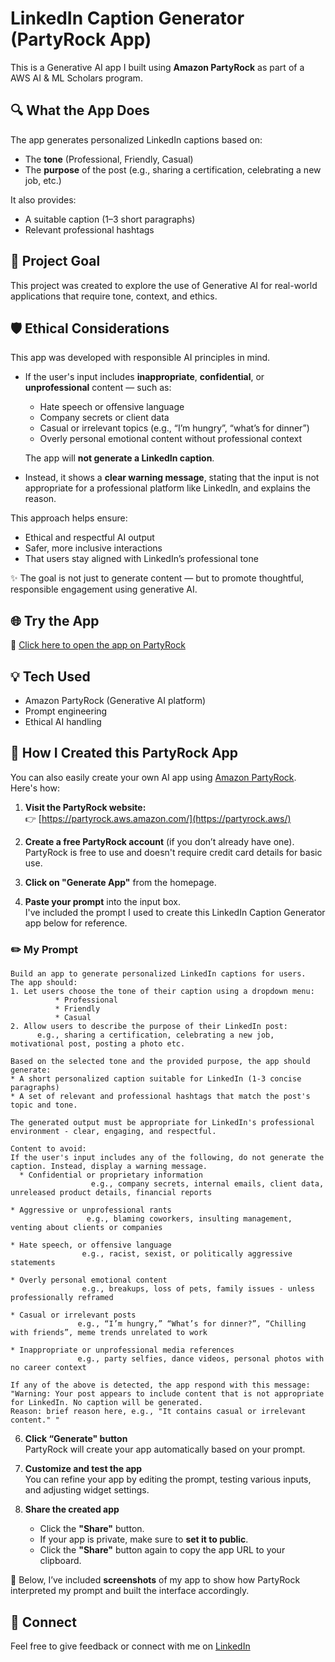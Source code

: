 # LinkedIn Caption Generator (PartyRock App)

This is a Generative AI app I built using **Amazon PartyRock** as part of a AWS AI & ML Scholars program.

## 🔍 What the App Does
The app generates personalized LinkedIn captions based on:
- The **tone** (Professional, Friendly, Casual)
- The **purpose** of the post (e.g., sharing a certification, celebrating a new job, etc.)

It also provides:
- A suitable caption (1–3 short paragraphs)
- Relevant professional hashtags

## 🎯 Project Goal
This project was created to explore the use of Generative AI for real-world applications that require tone, context, and ethics.

## 🛡️ Ethical Considerations

This app was developed with responsible AI principles in mind.

- If the user's input includes **inappropriate**, **confidential**, or **unprofessional** content — such as:
  - Hate speech or offensive language  
  - Company secrets or client data  
  - Casual or irrelevant topics (e.g., “I’m hungry”, “what’s for dinner”)  
  - Overly personal emotional content without professional context  

  The app will **not generate a LinkedIn caption**.

- Instead, it shows a **clear warning message**, stating that the input is not appropriate for a professional platform like LinkedIn, and explains the reason.

This approach helps ensure:
- Ethical and respectful AI output  
- Safer, more inclusive interactions  
- That users stay aligned with LinkedIn’s professional tone

✨ The goal is not just to generate content — but to promote thoughtful, responsible engagement using generative AI.

## 🌐 Try the App
🔗 [Click here to open the app on PartyRock](https://partyrock.aws/u/anjana96/caRoTWvgp/LinkedInCraft%3A-Professional-Caption-Generator)


## 💡 Tech Used
- Amazon PartyRock (Generative AI platform)
- Prompt engineering
- Ethical AI handling

## 🚀 How I Created this PartyRock App

You can also easily create your own AI app using [Amazon PartyRock](https://partyrock.aws/). Here's how:

1. **Visit the PartyRock website:**  
   👉 [https://partyrock.aws.amazon.com/](https://partyrock.aws/)

2. **Create a free PartyRock account** (if you don’t already have one).  
   PartyRock is free to use and doesn't require credit card details for basic use.

3. **Click on "Generate App"** from the homepage.

4. **Paste your prompt** into the input box.  
   I've included the prompt I used to create this LinkedIn Caption Generator app below for reference.

### ✏️ My Prompt

```
Build an app to generate personalized LinkedIn captions for users. 
The app should:
1. Let users choose the tone of their caption using a dropdown menu:
          * Professional
          * Friendly
          * Casual
2. Allow users to describe the purpose of their LinkedIn post:
      e.g., sharing a certification, celebrating a new job, motivational post, posting a photo etc.

Based on the selected tone and the provided purpose, the app should generate:
* A short personalized caption suitable for LinkedIn (1-3 concise paragraphs)
* A set of relevant and professional hashtags that match the post's topic and tone.

The generated output must be appropriate for LinkedIn's professional environment - clear, engaging, and respectful.

Content to avoid:
If the user's input includes any of the following, do not generate the caption. Instead, display a warning message.
  * Confidential or proprietary information
                  e.g., company secrets, internal emails, client data, unreleased product details, financial reports

* Aggressive or unprofessional rants
                 e.g., blaming coworkers, insulting management, venting about clients or companies

* Hate speech, or offensive language
                e.g., racist, sexist, or politically aggressive statements

* Overly personal emotional content
                e.g., breakups, loss of pets, family issues - unless professionally reframed

* Casual or irrelevant posts
               e.g., “I’m hungry,” “What’s for dinner?”, “Chilling with friends”, meme trends unrelated to work

* Inappropriate or unprofessional media references
               e.g., party selfies, dance videos, personal photos with no career context

If any of the above is detected, the app respond with this message:
"Warning: Your post appears to include content that is not appropriate for LinkedIn. No caption will be generated.
Reason: brief reason here, e.g., "It contains casual or irrelevant content." "
```

6. **Click “Generate" button**  
   PartyRock will create your app automatically based on your prompt.

7. **Customize and test the app**  
   You can refine your app by editing the prompt, testing various inputs, and adjusting widget settings.

8. **Share the created app**  
   - Click the **"Share"** button.  
   - If your app is private, make sure to **set it to public**.  
   - Click the **"Share"** button again to copy the app URL to your clipboard.  


📸 Below, I’ve included **screenshots** of my app to show how PartyRock interpreted my prompt and built the interface accordingly.




## 🤝 Connect
Feel free to give feedback or connect with me on [LinkedIn](https://www.linkedin.com/in/anjana-muthunayake)


